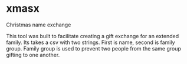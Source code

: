 # xmasx
Christmas name exchange

This tool was built to facilitate creating a gift exchange for an extended family. Its takes a csv with two strings. 
First is name, second is family group. Family group is used to prevent two people from the same group gifting to one 
another.